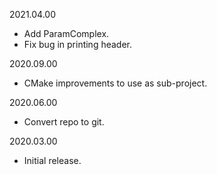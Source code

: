 2021.04.00
  - Add ParamComplex.
  - Fix bug in printing header.

2020.09.00
  - CMake improvements to use as sub-project.

2020.06.00
  - Convert repo to git.

2020.03.00
  - Initial release.
